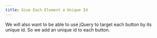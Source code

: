 ```yaml
---
title: Give Each Element a Unique Id
---
```

We will also want to be able to use jQuery to target each button by its unique id. So we add an unique id to each button.